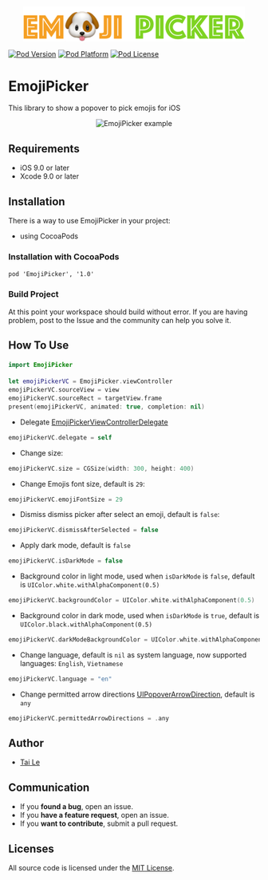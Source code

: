 <p align="center" >
  <img src="icon.png" title="EmojiPicker logo" width='444' float=left>
</p>

[![Pod Version](https://cocoapod-badges.herokuapp.com/v/EmojiPicker/badge.png)](http://cocoadocs.org/docsets/EmojiPicker/)
[![Pod Platform](https://cocoapod-badges.herokuapp.com/p/EmojiPicker/badge.png)](http://cocoadocs.org/docsets/EmojiPicker/)
[![Pod License](https://cocoapod-badges.herokuapp.com/l/EmojiPicker/badge.png)](https://www.apache.org/licenses/LICENSE-2.0.html)

# EmojiPicker
This library to show a popover to pick emojis for iOS

<p align="center" >
  <img src="example.gif" title="EmojiPicker example" width='200' float=left>
</p>

## Requirements

- iOS 9.0 or later
- Xcode 9.0 or later

## Installation
There is a way to use EmojiPicker in your project:

- using CocoaPods

### Installation with CocoaPods

```
pod 'EmojiPicker', '1.0'
```
### Build Project

At this point your workspace should build without error. If you are having problem, post to the Issue and the
community can help you solve it.

## How To Use

```swift
import EmojiPicker

let emojiPickerVC = EmojiPicker.viewController
emojiPickerVC.sourceView = view
emojiPickerVC.sourceRect = targetView.frame
present(emojiPickerVC, animated: true, completion: nil)
```

- Delegate [EmojiPickerViewControllerDelegate](https://github.com/levantAJ/EmojiPicker/blob/master/EmojiPicker/View/EmojiPickerViewController.swift)
```swift
emojiPickerVC.delegate = self
```

- Change size:
```swift
emojiPickerVC.size = CGSize(width: 300, height: 400)
```

- Change Emojis font size, default is `29`:
```swift
emojiPickerVC.emojiFontSize = 29
```

- Dismiss dismiss picker after select an emoji, default is `false`:
```swift
emojiPickerVC.dismissAfterSelected = false
```

- Apply dark mode, default is `false`
```swift
emojiPickerVC.isDarkMode = false
```

- Background color in light mode, used when `isDarkMode` is `false`, default is `UIColor.white.withAlphaComponent(0.5)`
```swift
emojiPickerVC.backgroundColor = UIColor.white.withAlphaComponent(0.5)
```

- Background color in dark mode, used when `isDarkMode` is `true`, default is `UIColor.black.withAlphaComponent(0.5)`
```swift
emojiPickerVC.darkModeBackgroundColor = UIColor.white.withAlphaComponent(0.5)
```

- Change language, default is `nil` as system language, now supported languages: `English`, `Vietnamese`

```swift
emojiPickerVC.language = "en"
```
  
- Change permitted arrow directions [UIPopoverArrowDirection](https://developer.apple.com/documentation/uikit/uipopoverarrowdirection), default is `any`

```swift
emojiPickerVC.permittedArrowDirections = .any
```

## Author
- [Tai Le](https://github.com/levantAJ)

## Communication
- If you **found a bug**, open an issue.
- If you **have a feature request**, open an issue.
- If you **want to contribute**, submit a pull request.

## Licenses

All source code is licensed under the [MIT License](https://raw.githubusercontent.com/levantAJ/EmojiPicker/master/LICENSE).
